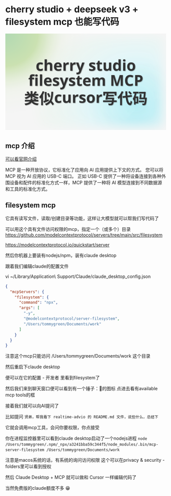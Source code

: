 # cherry studio + deepseek v3 + filesystem mcp 也能写代码

[![视频讲解](mcp_filesystem.svg)](https://youtu.be/PwhCAuDF4qM)


## mcp 介绍

[可以看官网介绍](https://modelcontextprotocol.io/introduction)

MCP 是一种开放协议，它标准化了应用向 AI 应用提供上下文的方式。
您可以将 MCP 视为 AI 应用的 USB-C 端口。
正如 USB-C 提供了一种将设备连接到各种外围设备和配件的标准化方式一样，MCP 提供了一种将 AI 模型连接到不同数据源和工具的标准化方式。

## filesystem mcp

它具有读写文件，读取/创建目录等功能，这样让大模型就可以帮我们写代码了

可以用这个具有文件访问权限的mcp，指定一个（或多个）目录
https://github.com/modelcontextprotocol/servers/tree/main/src/filesystem

https://modelcontextprotocol.io/quickstart/server

然后你机器上要装有nodejs/npm，装有claude desktop

跟着我们编辑claude的配置文件

vi ~/Library/Application\ Support/Claude/claude_desktop_config.json

```json
{
  "mcpServers": {
    "filesystem": {
      "command": "npx",
      "args": [
        "-y",
        "@modelcontextprotocol/server-filesystem",
        "/Users/tommygreen/Documents/work"
      ]
    }
  }
}
```

注意这个mcp只能访问 /Users/tommygreen/Documents/work 这个目录

然后重启下claude desktop

便可以在它的配置 - 开发者 里看到filesystem了

然后我们来到聊天窗口便可以看到有一个锤子：🔨的图标 点进去看有available mcp tools的框

接着我们就可以向AI提问了

比如提问 `贤弟，帮我看下 realtime-advio 的 README.md 文件，说些什么，总结下`

它就会调用mcp工具，会问你要权限，你点接受

你在进程监控器里可以看到claude desktop启动了一个nodejs进程
`node /Users/tommygreen/.npm/_npx/a3241bba59c344f5/node_modules/.bin/mcp-server-filesystem /Users/tommygreen/Documents/work`

注意是macos系统的话，有系统的询问访问权限 这个可以在privacy & security - folders里可以看到授权

然后 Claude Desktop + MCP 就可以做和 Cursor 一样编辑代码了

当然免费版的claude额度不多 😁
